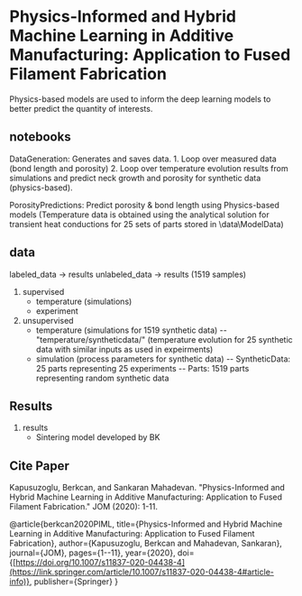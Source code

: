 # Physics-Informed and Hybrid Machine Learning in Additive Manufacturing: Application to Fused Filament Fabrication
Physics-based models are used to inform the deep learning models to better predict the quantity of interests.

## notebooks
DataGeneration: Generates and saves data.
	1. Loop over measured data (bond length and porosity)
	2. Loop over temperature evolution results from simulations and predict neck growth and porosity for synthetic data (physics-based).

PorosityPredictions: Predict porosity & bond length using Physics-based models (Temperature data is obtained using the analytical solution for transient heat conductions for 25 sets of parts stored in \data\ModelData)


## data
labeled_data -> results
unlabeled_data -> results (1519 samples)


1. supervised
	- temperature (simulations)
	- experiment
2. unsupervised
	- temperature (simulations for 1519 synthetic data)
		-- "temperature/syntheticdata/" (temperature evolution for 25 synthetic data with similar inputs as used in expeirments)
	- simulation (process parameters for synthetic data)
		-- SyntheticData: 25 parts representing 25 experiments
		-- Parts: 1519 parts representing random synthetic data
		
## Results
1. results
	- Sintering model developed by BK


## Cite Paper
Kapusuzoglu, Berkcan, and Sankaran Mahadevan. "Physics-Informed and Hybrid Machine Learning in Additive Manufacturing: Application to Fused Filament Fabrication." JOM (2020): 1-11.

@article{berkcan2020PIML,
  title={Physics-Informed and Hybrid Machine Learning in Additive Manufacturing: Application to Fused Filament Fabrication},
  author={Kapusuzoglu, Berkcan and Mahadevan, Sankaran},
  journal={JOM},
  pages={1--11},
  year={2020},
  doi={[https://doi.org/10.1007/s11837-020-04438-4](https://link.springer.com/article/10.1007/s11837-020-04438-4#article-info)},
  publisher={Springer}
}
